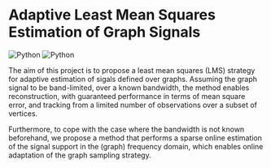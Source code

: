 # Adaptive Least Mean Squares Estimation of Graph Signals
![Python](https://img.shields.io/badge/LICENSE-MIT-blue?logo=appveyor&style=for-the-badge)
![Python](https://img.shields.io/badge/built--with-MATLAB-green?logo=appveyor&style=for-the-badge)

The aim of this project is to propose a least mean squares (LMS) strategy for adaptive estimation of sigals defined over graphs. Assuming the graph signal to be band-limited, over a known bandwidth, the method enables reconstruction, with guaranteed performance in terms of mean square error, and tracking from a limited number of observations over a subset of vertices.

Furthermore, to cope with the case where the bandwidth is not known beforehand, we propose a method that performs a sparse online estimation of the signal support in the (graph) frequency domain, which enables online adaptation of the graph sampling strategy.

